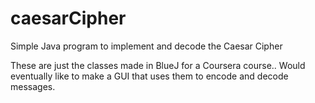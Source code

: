 # caesarCipher
Simple Java program to implement and decode the Caesar Cipher

These are just the classes made in BlueJ for a Coursera course.. Would eventually like to make a GUI that uses them to encode and decode messages.
